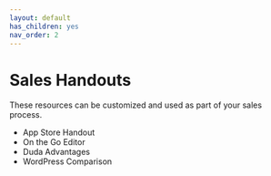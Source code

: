 ```yaml
---
layout: default
has_children: yes
nav_order: 2
---
```


# Sales Handouts

These resources can be customized and used as part of your sales process.

* App Store Handout 
* On the Go Editor 
* Duda Advantages 
* WordPress Comparison 
